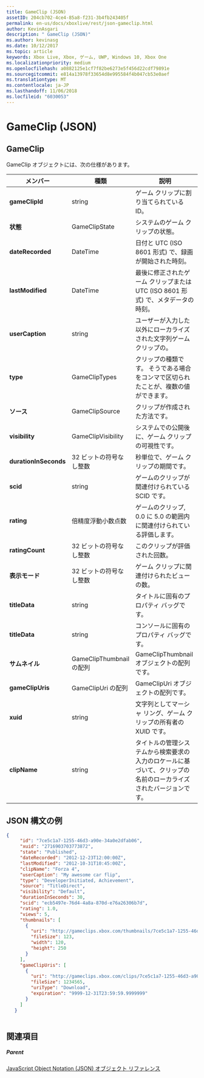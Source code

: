 ```yaml
---
title: GameClip (JSON)
assetID: 204cb702-4ce4-85a8-f231-3b4fb243405f
permalink: en-us/docs/xboxlive/rest/json-gameclip.html
author: KevinAsgari
description: " GameClip (JSON)"
ms.author: kevinasg
ms.date: 10/12/2017
ms.topic: article
keywords: Xbox Live, Xbox, ゲーム, UWP, Windows 10, Xbox One
ms.localizationpriority: medium
ms.openlocfilehash: a0882125e1cf7f82be6273e5f456d22cdf79891e
ms.sourcegitcommit: e814a13978f33654d8e995584f4b047cb53e0aef
ms.translationtype: MT
ms.contentlocale: ja-JP
ms.lasthandoff: 11/06/2018
ms.locfileid: "6030053"
---
```

# <a name="gameclip-json"></a>GameClip (JSON)
 
<a id="ID4EO"></a>

 
## <a name="gameclip"></a>GameClip
 
GameClip オブジェクトには、次の仕様があります。
 
| メンバー| 種類| 説明| 
| --- | --- | --- | 
| <b>gameClipId</b>| string| ゲーム クリップに割り当てられている ID。| 
| <b>状態</b>| GameClipState| システムのゲーム クリップの状態。| 
| <b>dateRecorded</b>| DateTime| 日付と UTC (ISO 8601 形式) で、録画が開始された時刻。| 
| <b>lastModified</b>| DateTime| 最後に修正されたゲーム クリップまたは UTC (ISO 8601 形式) で、メタデータの時刻。| 
| <b>userCaption</b>| string| ユーザーが入力した以外にローカライズされた文字列ゲーム クリップの。| 
| <b>type</b>| GameClipTypes| クリップの種類です。 そうである場合をコンマで区切られたことが、複数の値ができます。| 
| <b>ソース</b>| GameClipSource| クリップが作成された方法です。| 
| <b>visibility</b>| GameClipVisibility| システムでの公開後に、ゲーム クリップの可視性です。| 
| <b>durationInSeconds</b>| 32 ビットの符号なし整数| 秒単位で、ゲーム クリップの期間です。| 
| <b>scid</b>| string| ゲームのクリップが関連付けられている SCID です。| 
| <b>rating</b>| 倍精度浮動小数点数| ゲームのクリップ, 0.0 に 5.0 の範囲内に関連付けられている評価します。| 
| <b>ratingCount</b>| 32 ビットの符号なし整数| このクリップが評価された回数。| 
| <b>表示モード</b>| 32 ビットの符号なし整数| ゲーム クリップに関連付けられたビューの数。| 
| <b>titleData</b>| string| タイトルに固有のプロパティ バッグです。| 
| <b>titleData</b>| string| コンソールに固有のプロパティ バッグです。| 
| <b>サムネイル</b>| GameClipThumbnail の配列| GameClipThumbnail オブジェクトの配列です。| 
| <b>gameClipUris</b>| GameClipUri の配列| GameClipUri オブジェクトの配列です。| 
| <b>xuid</b>| string| 文字列としてマーシャ リング、ゲーム クリップの所有者の XUID です。| 
| <b>clipName</b>| string| タイトルの管理システムから検索要求の入力のロケールに基づいて、クリップの名前のローカライズされたバージョンです。| 
  
<a id="ID4ERH"></a>

 
## <a name="sample-json-syntax"></a>JSON 構文の例
 

```json
{
     "id": "7ce5c1a7-1255-46d3-a90e-34a0e2dfab06",
     "xuid": "2716903703773872",
     "state": "Published", 
     "dateRecorded": "2012-12-23T12:00:00Z",
     "lastModified": "2012-10-31T10:45:00Z",
     "clipName": "Forza 4",
     "userCaption": "My awesome car flip",
     "type": "DeveloperInitiated, Achievement",
     "source": "TitleDirect",
     "visibility": "Default",
     "durationInSeconds": 30,
     "scid": "ecb5497e-76d4-4a8a-870d-e76a26306b7d",
     "rating": 1.0,
     "views": 5,
     "thumbnails": [
       {
         "uri": "http://gameclips.xbox.com/thumbnails/7ce5c1a7-1255-46d3-a90e-34a0e2dfab06/small.jpg",
         "fileSize": 123,
         "width": 120,
         "height": 250
       }
     ],
     "gameClipUris": [
       {
         "uri": "http://gameclips.xbox.com/clips/7ce5c1a7-1255-46d3-a90e-34a0e2dfab06/clip.mp4",
         "fileSize": 1234565,
         "uriType": "Download",
         "expiration": "9999-12-31T23:59:59.9999999"
       }
     ]
   }
    
```

  
<a id="ID4E1H"></a>

 
## <a name="see-also"></a>関連項目
 
<a id="ID4E3H"></a>

 
##### <a name="parent"></a>Parent 

[JavaScript Object Notation (JSON) オブジェクト リファレンス](atoc-xboxlivews-reference-json.md)

   